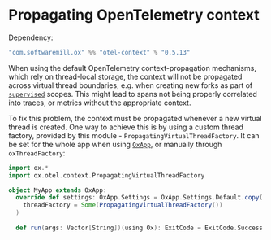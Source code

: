 # Propagating OpenTelemetry context

Dependency:

```scala
"com.softwaremill.ox" %% "otel-context" % "0.5.13"
```

When using the default OpenTelemetry context-propagation mechanisms, which rely on thread-local storage, the context
will not be propagated across virtual thread boundaries, e.g. when creating new forks as part of 
[`supervised`](../structured-concurrency/fork-join.md) scopes. This might lead to spans not being properly correlated
into traces, or metrics without the appropriate context.

To fix this problem, the context must be propagated whenever a new virtual thread is created. One way to achieve this
is by using a custom thread factory, provided by this module - `PropagatingVirtualThreadFactory`. It can be set 
for the whole app when using [`OxApp`](../utils/oxapp.md), or manually through `oxThreadFactory`:

```scala
import ox.*
import ox.otel.context.PropagatingVirtualThreadFactory

object MyApp extends OxApp:
  override def settings: OxApp.Settings = OxApp.Settings.Default.copy(
    threadFactory = Some(PropagatingVirtualThreadFactory())
  )
  
  def run(args: Vector[String])(using Ox): ExitCode = ExitCode.Success
```